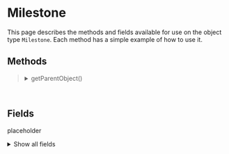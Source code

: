 # Milestone

This page describes the methods and fields available for use on the object type `Milestone`. Each method has a simple example of how to use it.

## Methods
<blockquote>
<!-- Start of section -->
  <!-- Start of method -->
  <details><summary> getParentObject() </summary>

  Returns the incident object that this milestone belongs to. The incident object can then be modified.

  Example:
  ```python
  incident = milestone.getParentObject()

  incident.addNote("Milestone title is: {}".format(milestone.title))
  ```
  </details>
  <!-- End of method -->

<!-- End of section -->
</blockquote>

<br>

## Fields

placeholder

<details>
<summary>Show all fields</summary>

| Name | Display Name | Type | Notes |
|---|:---|:---|:---|
| date | Date | datetimepicker |  |
| description | Description | textarea |  |
| title | Title | text |  |

</details>

